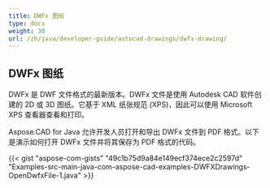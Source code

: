 ```yaml
---
title: DWFx 图纸
type: docs
weight: 30
url: /zh/java/developer-guide/autocad-drawings/dwfx-drawing/
---
```


## **DWFx 图纸**
DWFx 是 DWF 文件格式的最新版本。DWFx 文件是使用 Autodesk CAD 软件创建的 2D 或 3D 图纸。它基于 XML 纸张规范 (XPS)，因此可以使用 Microsoft XPS 查看器查看和打印。

Aspose.CAD for Java 允许开发人员打开和导出 DWFx 文件到 PDF 格式。以下是演示如何打开 DWFx 文件并将其保存为 PDF 格式的代码。

{{< gist "aspose-com-gists" "49c1b75d9a84e149ecf374ece2c2597d" "Examples-src-main-java-com-aspose-cad-examples-DWFXDrawings-OpenDwfxFile-1.java" >}}
